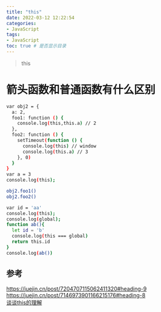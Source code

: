 ```yaml
---
title: "this"
date: 2022-03-12 12:22:54
categories:
- JavaScript
tags:
- JavaScript
toc: true # 是否显示目录
---
```

> this
<!-- more -->

# 箭头函数和普通函数有什么区别
```bash
var obj2 = {
  a: 2,
  foo1: function () {
    console.log(this,this.a) // 2
  },
  foo2: function () {
    setTimeout(function () {
      console.log(this) // window
      console.log(this.a) // 3
    }, 0)
  }
}
var a = 3
console.log(this);

obj2.foo1()
obj2.foo2() 

var id = 'aa'
console.log(this);
console.log(global);
function ab(){
  let id = 'b'
  console.log(this === global)
  return this.id
}
console.log(ab())
```
## 参考
https://juejin.cn/post/7204707115062411320#heading-9
https://juejin.cn/post/7146973901166215176#heading-8   
[谈谈this的理解](https://www.developers.pub/wiki/1065322/1067539)